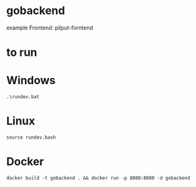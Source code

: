 # gobackend
example Frontend: pilput-forntend

# to run 
# **Windows**
	.\rundev.bat
# **Linux**
	source rundev.bash
# **Docker**
	docker build -t gobackend . && docker run -p 8080:8080 -d gobackend
